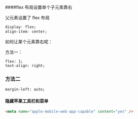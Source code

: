 ####flex 布局设置单个子元素靠右



父元素设置了 flex 布局

```css
display: flex;
align-item: center;
```

如何让某个元素靠右呢： 

方法一： 

```
flex: 1;
text-align: right;
```

### 方法二

```null
margin-left: auto;
```

#### 隐藏苹果工具栏和菜单

```html
<meta name="apple-mobile-web-app-capable" content="yes" />
```

